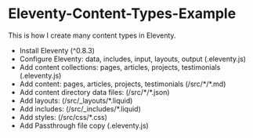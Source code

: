 # Eleventy-Content-Types-Example

This is how I create many content types in Eleventy.

- Install Eleventy (^0.8.3)
- Configure Eleventy: data, includes, input, layouts, output (.eleventy.js)
- Add content collections: pages, articles, projects, testimonials (.eleventy.js)
- Add content: pages, articles, projects, testimonials (/src/\*/\*.md)
- Add content directory data files: (/src/\*/\*.json)
- Add layouts: (/src/\_layouts/\*.liquid)
- Add includes: (/src/\_includes/\*.liquid)
- Add styles: (/src/css/\*.css)
- Add Passthrough file copy (.eleventy.js)